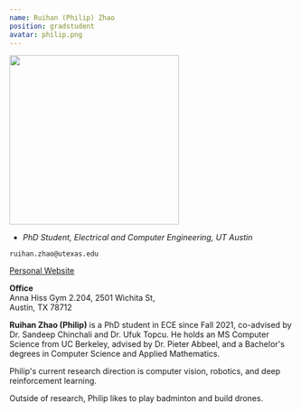 ```yaml
---
name: Ruihan (Philip) Zhao
position: gradstudent
avatar: philip.png
---
```


<img width="300" src="{{site.baseurl}}/images/people/{{page.avatar}}" data-action="zoom">

- _PhD Student, Electrical and Computer Engineering, UT Austin_<br>

<i class="fa fa-envelope-o"></i> `ruihan.zhao@utexas.edu`<br>
<!-- <i class="fa fa-newspaper-o"></i> [Resume (pdf)](/documents/fp_resume.pdf)<br> -->
<i class="fa fa-external-link"></i> [Personal Website](https://philipzrh.com/)

**Office**<br>
Anna Hiss Gym 2.204, 2501 Wichita St,<br>
Austin, TX 78712

<span class="sc">**Ruihan Zhao (Philip)**</span> is a PhD student in ECE since Fall 2021, co-advised by Dr. Sandeep Chinchali and Dr. Ufuk Topcu. He holds an MS Computer Science from UC Berkeley, advised by Dr. Pieter Abbeel, and a Bachelor's degrees in Computer Science and Applied Mathematics.

Philip's current research direction is computer vision, robotics, and deep reinforcement learning. 

Outside of research, Philip likes to play badminton and build drones.